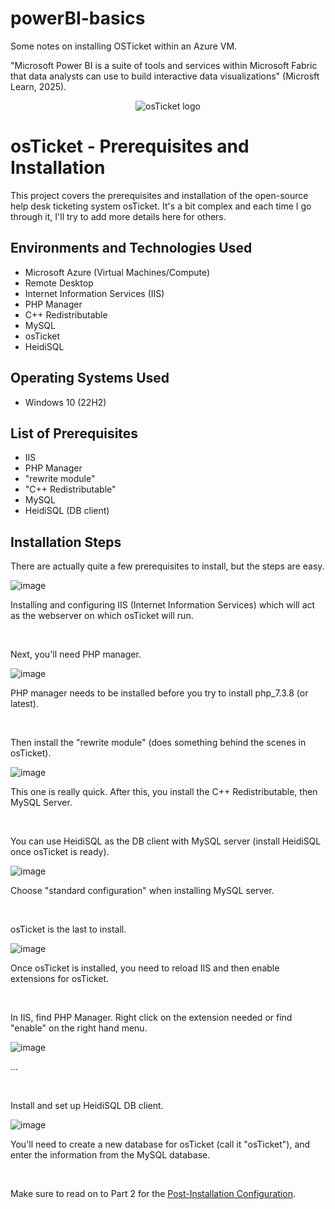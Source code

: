 # powerBI-basics
Some notes on installing OSTicket within an Azure VM.

"Microsoft Power BI is a suite of tools and services within Microsoft Fabric that data analysts can use to build interactive data visualizations" (Microsft Learn, 2025).

<p align="center">
<img src="https://i.imgur.com/Clzj7Xs.png" alt="osTicket logo"/>
</p>

<h1>osTicket - Prerequisites and Installation</h1>
This project covers the prerequisites and installation of the open-source help desk ticketing system osTicket. It's a bit complex and each time I go through it, I'll try to add more details here for others.<br />


<h2>Environments and Technologies Used</h2>

- Microsoft Azure (Virtual Machines/Compute)
- Remote Desktop
- Internet Information Services (IIS)
- PHP Manager
- C++ Redistributable
- MySQL
- osTicket
- HeidiSQL

<h2>Operating Systems Used </h2>

- Windows 10</b> (22H2)

<h2>List of Prerequisites</h2>

- IIS
- PHP Manager
- "rewrite module"
- "C++ Redistributable"
- MySQL
- HeidiSQL (DB client)


<h2>Installation Steps</h2>
<p>There are actually quite a few prerequisites to install, but the steps are easy.</p>

![image](https://github.com/lcccodes/osticket-install/assets/171904823/a18f124b-b556-48cc-b05f-a47f8918f77b)


<p>
Installing and configuring IIS (Internet Information Services) which will act as the webserver on which osTicket will run.
</p>
<br />

<p>
Next, you'll need PHP manager. 

![image](https://github.com/lcccodes/osticket-install/assets/171904823/ca3981b7-66c0-4830-a2b9-89c3ecb02d9d)


</p>
<p>
PHP manager needs to be installed before you try to install php_7.3.8 (or latest).
</p>
<br />

<p>
Then install the "rewrite module" (does something behind the scenes in osTicket).

![image](https://github.com/lcccodes/osticket-install/assets/171904823/2cc07698-d5c7-4f34-ab8b-42557e31875b)


</p>
<p>
This one is really quick. After this, you install the C++ Redistributable, then MySQL Server.
</p>
<br />

<p>
You can use HeidiSQL as the DB client with MySQL server (install HeidiSQL once osTicket is ready).

  ![image](https://github.com/lcccodes/osticket-install/assets/171904823/ceeba0a8-a85a-4d69-b1ec-c4724ed48dff)

</p>
<p>
Choose "standard configuration" when installing MySQL server.
</p>
<br />

<p>
osTicket is the last to install.

  ![image](https://github.com/lcccodes/osticket-install/assets/171904823/ceeba0a8-a85a-4d69-b1ec-c4724ed48dff)

</p>
<p>
Once osTicket is installed, you need to reload IIS and then enable extensions for osTicket.
</p>
<br />

<p>
In IIS, find PHP Manager. Right click on the extension needed or find "enable" on the right hand menu.

![image](https://github.com/lcccodes/osticket-install/assets/171904823/d7f82afc-a664-4112-9682-51ddeb65662d)


</p>
<p>
  ...
</p>
<br />

<p>
Install and set up HeidiSQL DB client.

 ![image](https://github.com/lcccodes/osticket-install/assets/171904823/a6944c9c-3919-4ee3-9957-51a496e4bebd)


</p>
<p>
You'll need to create a new database for osTicket (call it "osTicket"), and enter the information from the MySQL database.</p>
<br />

Make sure to read on to Part 2 for the 
[Post-Installation Configuration](https://github.com/lcccodes/post-install-config).

